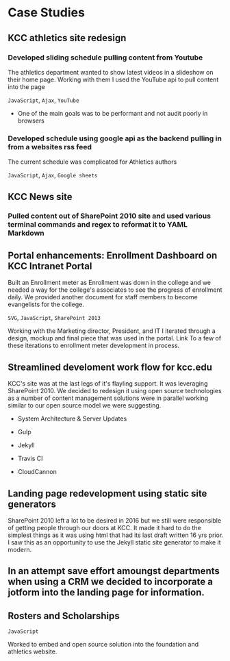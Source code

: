 # Case Studies



## KCC athletics site redesign
### Developed sliding schedule pulling content from Youtube
The athletics department wanted to show latest videos in a slideshow on their home page. Working with them I used the YouTube api to pull content into the page

`JavaScript`, `Ajax`, `YouTube`
-  One of the main goals was to be performant and not audit poorly in browsers

### Developed schedule using google api as the backend pulling in from a websites rss feed
The current schedule was complicated for Athletics authors

`JavaScript`, `Ajax`, `Google sheets`

## KCC News site
### Pulled content out of SharePoint 2010 site and used various terminal commands and regex to reformat it to YAML Markdown



## Portal enhancements: Enrollment Dashboard on KCC Intranet Portal
Built an Enrollment meter as Enrollment was down in the college and we needed a way for the college's associates to see the progress of enrollment daily. We provided another document for staff members to become evangelists for the college.

`SVG`, `JavaScript`, `SharePoint 2013`

Working with the Marketing director, President, and IT I iterated through a design, mockup and final piece that was used in the portal. Link To a few of these iterations to enrollment meter development in process.

## Streamlined develoment work flow for kcc.edu
KCC's site was at the last legs of it's flayling support. It was leveraging SharePoint 2010. We decided to redesign it using open source technologies as a number of content management solutions were in parallel working similar to our open source model we were suggesting.

- System Architecture & Server Updates


 -  Gulp
 -  Jekyll
 -  Travis CI
 -  CloudCannon

## Landing page redevelopment using static site generators

SharePoint 2010 left a lot to be desired in 2016 but we still were responsible of getting people through our doors at KCC. It made it hard to do the simplest things as it was using html that had its last draft written 16 yrs prior. I saw this as an opportunity to use the Jekyll static site generator to make it modern.

## In an attempt save effort amoungst departments when using a CRM we decided to incorporate a jotform into the landing page for information.

## Rosters and Scholarships
`JavaScript`

Worked to embed and open source solution into the foundation and athletics website.
